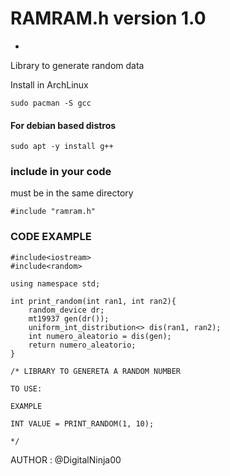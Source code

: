 # RAMRAM.h version 1.0
* 
Library to generate random data

Install in ArchLinux
```
sudo pacman -S gcc
```
#### For debian based distros
```
sudo apt -y install g++

```
### include in your code
must be in the same directory
```
#include "ramram.h"
```
### CODE EXAMPLE
```
#include<iostream>
#include<random>

using namespace std;

int print_random(int ran1, int ran2){
    random_device dr;
    mt19937 gen(dr());
    uniform_int_distribution<> dis(ran1, ran2);
    int numero_aleatorio = dis(gen);
    return numero_aleatorio;
}

/* LIBRARY TO GENERETA A RANDOM NUMBER

TO USE: 

EXAMPLE

INT VALUE = PRINT_RANDOM(1, 10);

*/

```
AUTHOR : @DigitalNinja00
